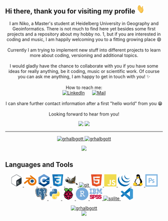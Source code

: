 ## Hi there, thank you for visiting my profile <img src="https://github.com/ABSphreak/ABSphreak/blob/master/gifs/Hi.gif" width="24px" height="30px"/>

<div style="text-align:center;">
I am Niko, a Master's student at Heidelberg University in Geography and Geoinformatics. There is not much to find here yet besides some first projects and a repository about my hobby no. 1, but if you are interested in coding and music, I am happily welcoming you to a fitting growing place 😄 <br/><br/>
Currently I am trying to implement new stuff into different projects to learn more about coding, versioning and additional topics. <br/><br/>
I would gladly have the chance to collaborate with you if you have some ideas for really anything, be it coding, music or scientific work. 
Of course you can ask me anything, I am happy to get in touch with you! ✨  <br/><br/>
How to reach me: <br/>
<a href="https://www.linkedin.com/in/nikolaos-kolaxidis/"><img width="32px" alt="LinkedIn" title="LinkedIn" src="https://www.vectorlogo.zone/logos/linkedin/linkedin-icon.svg"></a> &#8287;&#8287;&#8287;&#8287; <a href="mailto:niko.k@posteo.org"><img width="32px" alt="Mail" title="Mail" src="https://cdn-icons-png.flaticon.com/512/552/552486.png"></a> <br/><br/>
I can share further contact information after a first "hello world" from you 😁 <br/><br/>
Looking forward to hear from you!
</div>

<p align="center">
<a href=""><img src="https://readme-typing-svg.demolab.com?font=Fira+Code&size=26&duration=2500&pause=666&color=1FCBF7&center=true&vCenter=true&width=350&height=45&lines=Geography;Human+aid;Nature"></a>
<img src="https://readme-typing-svg.demolab.com?font=Fira+Code&size=26&duration=2500&pause=666&color=8C1AFF&center=true&vCenter=true&width=350%&height=45&lines=Geoinformatics;Sustainability;Music">
</p>

---

<!--
    ![](https://komarev.com/ghpvc/?username=grhalbgott&label=PROFILE+VIEWS)
-->

<p align="center">
  <a href="https://github.com/anuraghazra/github-readme-stats"><img src="https://github-readme-stats.vercel.app/api?username=grhalbgott&show_icons=true&theme=dracula&include_all_commits=true" height="192px" alt="grhalbgott"/> </a>
  <a href="https://github.com/ryo-ma/github-profile-trophy"> <img src="https://github-profile-trophy.vercel.app/?username=grhalbgott&theme=dracula&row=2&column=3" height="192px" alt="grhalbgott"/> </a>
</p>

<p align="center">
<img src="http://github-profile-summary-cards.vercel.app/api/cards/profile-details?username=grhalbgott&theme=dracula">
</p>

## Languages and Tools

<p align="center">
<a href="https://www.gnu.org/software/bash/" target="_blank"> <img src="https://github.com/devicons/devicon/blob/master/icons/bash/bash-original.svg" alt="bash" width="40" height="40"/> </a>
<a href="https://www.blender.org" target="_blank"> <img src="https://github.com/devicons/devicon/blob/master/icons/blender/blender-original.svg" alt="blender" width="40" height="40"/> </a> 
<a href="https://www.w3schools.com/cpp/" target="_blank"> <img src="https://raw.githubusercontent.com/devicons/devicon/master/icons/cplusplus/cplusplus-original.svg" alt="cplusplus" width="40" height="40"/> </a> 
<a href="https://www.w3schools.com/css/" target="_blank"> <img src="https://github.com/devicons/devicon/blob/master/icons/css3/css3-original.svg" alt="css" width="40" height="40"/> </a> 
<a href="https://www.gimp.org" target="_blank"> <img src="https://github.com/devicons/devicon/blob/master/icons/gimp/gimp-original.svg" alt="gimp" width="40" height="40"/> </a> 
<a href="https://git-scm.com/" target="_blank"> <img src="https://www.vectorlogo.zone/logos/git-scm/git-scm-icon.svg" alt="git" width="40" height="40"/> </a> 
<a href="https://www.w3schools.com/html/" target="_blank"> <img src="https://github.com/devicons/devicon/blob/master/icons/html5/html5-original.svg" alt="html" width="40" height="40"/> </a> 
<a href="https://www.w3schools.com/js/" target="_blank"> <img src="https://github.com/devicons/devicon/blob/master/icons/javascript/javascript-plain.svg" alt="javascript" width="40" height="40"/> </a> 
<a href="https://jquery.com" target="_blank"> <img src="https://github.com/devicons/devicon/blob/master/icons/jquery/jquery-original.svg" alt="jquery" width="40" height="40"/> </a> 
<a href="https://www.linux.org/" target="_blank"> <img src="https://raw.githubusercontent.com/devicons/devicon/master/icons/linux/linux-original.svg" alt="linux" width="40" height="40"/> </a> 
<a href="https://www.photoshop.com/en" target="_blank"> <img src="https://raw.githubusercontent.com/devicons/devicon/master/icons/photoshop/photoshop-line.svg" alt="photoshop" width="40" height="40"/> </a> 
<a href="https://www.postgresql.org" target="_blank"> <img src="https://github.com/devicons/devicon/blob/master/icons/postgresql/postgresql-original.svg" alt="python" width="40" height="40"/> </a> 
<a href="https://www.python.org" target="_blank"> <img src="https://raw.githubusercontent.com/devicons/devicon/master/icons/python/python-original.svg" alt="python" width="40" height="40"/> </a> 
<a href="https://www.raspberrypi.com" target="_blank"> <img src="https://github.com/devicons/devicon/blob/master/icons/raspberrypi/raspberrypi-original.svg" alt="raspberrypi" width="40" height="40"/> </a> 
<a href="https://www.rstudio.com" target="_blank"> <img src="https://github.com/devicons/devicon/blob/master/icons/rstudio/rstudio-original.svg" alt="rstudio" width="40" height="40"/> </a> 
<a href="https://www.ibm.com/de-de/analytics/spss-statistics-software" target="_blank"> <img src="https://github.com/devicons/devicon/blob/master/icons/spss/spss-original.svg" alt="spss" width="40" height="40"/> </a> 
<a href="https://www.sqlite.org/" target="_blank"> <img src="https://www.vectorlogo.zone/logos/sqlite/sqlite-icon.svg" alt="sqlite" width="40" height="40"/> </a> 
<a href="https://code.visualstudio.com" target="_blank"> <img src="https://github.com/devicons/devicon/blob/master/icons/vscode/vscode-original.svg" alt="vscode" width="40" height="40"/> </a> 
</p>

<p align="center">
<a href="https://github.com/anuraghazra/github-readme-stats">
  <img src="https://github-readme-stats.vercel.app/api/top-langs/?username=grhalbgott&theme=dracula&layout=compact" alt="grhalbgott"/>
</a> <br/>
<a href="https://spotify-github-profile.vercel.app/api/view?uid=w2on4iq7y2j9cw928mivcrf9c&redirect=true"><img src="https://spotify-github-profile.vercel.app/api/view?uid=w2on4iq7y2j9cw928mivcrf9c&cover_image=true&theme=natemoo-re&show_offline=true&background_color=121212&bar_color_cover=true&bar_color=53b14f"></a>
</p>

